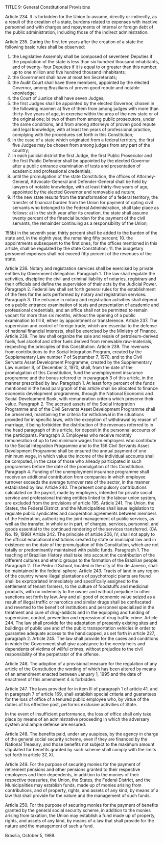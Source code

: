 TITLE 9: General Constitutional Provisions

Article 234.  It is forbidden for the Union to assume, directly or indirectly, as a result
of the creation of a state, burdens related to expenses with inactive personnel and
with charges and repayments of internal or foreign debt of the public administration,
including those of the indirect administration.

Article 235. During the first ten years after the creation of a state the following
basic rules shall be observed:

1. the Legislative Assembly shall be composed of seventeen Deputies if the
population of the state is less than six hundred thousand inhabitants, and of twenty-
four Deputies if it is equal to or greater than this number, up to one million and five
hundred thousand inhabitants;
2.  the Government shall have at most ten Secretariats;
3.   the Audit Court shall have three members, appointed by the elected
Governor, among Brazilians of proven good repute and notable knowledge;
4. the Court of Justice shall have seven Judges;
5. the first Judges shall be appointed by the elected Governor, chosen in the
following manner:
a) five of them from among judges with more than thirty-five years of age, in
exercise within the area of the new state or of the original one;
b) two of them from among public prosecutors, under the same conditions, and
from among attorneys of proven good repute and legal knowledge, with at
least ten years of professional practice, complying with the procedures set
forth in this Constitution;
6.  in the case of a state which originated from a federal territory, the first
five Judges may be chosen from among judges from any part of the country;
7.   in each judicial district the first Judge, the first Public Prosecutor and the
first Public Defender shall be appointed by the elected Governor after a public entrance
examination of tests and presentation of academic and professional credentials;
8.    until the promulgation of the state Constitution, the offices of Attorney-
General, Advocate-General and Defender-General shall be held by lawyers of notable
knowledge, with at least thirty-five years of age, appointed by the elected Governor
and removable ad nutum;
9.  if the new state results from the transformation of a federal territory, the
transfer of financial burden from the Union for payment of opting civil servants who
belonged to the Federal Administration, shall take place as follows:
a) in the sixth year after its creation, the state shall assume twenty percent of
the financial burden for the payment of the civil servants, the remainder
continuing as a responsibility of the Union;

155b) in the seventh year, thirty percent shall be added to the burden of the state
and, in the eighth year, the remaining fifty percent;
10.  the appointments subsequent to the first ones, for the offices mentioned
in this article, shall be regulated by the state Constitution;
11.  the budgetary personnel expenses shall not exceed fifty percent of the
revenues of the state.

Article 236.  Notary and registration services shall be exercised by private entities
by Government delegation.
Paragraph 1. The law shall regulate the activities, discipline the civil and criminal
liability of notaries, registrars and their officials and define the supervision of their
acts by the Judicial Power.
Paragraph 2. Federal law shall set forth general rules for the establishment of the
fees for the acts performed by notary and registration services.
Paragraph 3. The entrance in notary and registration activities shall depend on a
public entrance examination of tests and presentation of academic and professional
credentials, and an office shall not be permitted to remain vacant for more than six
months, without the opening of a public examination to fill it, either by appointment
or transference.
Article 237.  The supervision and control of foreign trade, which are essential to the
defense of national financial interests, shall be exercised by the Ministry of Finance.
Article 238. The law shall organize the sale and resale of petroleum-derived fuels,
fuel alcohol and other fuels derived from renewable raw-materials, respecting the
principles of this Constitution.
Article 239. The revenues from contributions to the Social Integration Program,
created by the Supplementary Law number 7 of September 7, 1970, and to the Civil
Servants Asset Development Programme, created by the Supplementary Law number
8, of December 3, 1970, shall, from the date of the promulgation of this Constitution,
fund the unemployment insurance programme and the bonus referred to in paragraph
3 of this article, in the manner prescribed by law.
Paragraph 1. At least forty percent of the funds mentioned in the head paragraph of
this article shall be allocated to finance economic development programmes, through
the National Economic and Social Development Bank, with remuneration criteria
which preserve their value.
Paragraph 2. The accrued assets of the Social Integration Programme and of
the Civil Servants Asset Development Programme shall be preserved, maintaining
the criteria for withdrawal in the situations provided for in specific laws, with the
exception of withdrawal by reason of marriage, it being forbidden the distribution
of the revenues referred to in the head paragraph of this article, for deposit in the
personnal accounts of the participants.
Paragraph 3. Employees who receive monthly remuneration of up to two minimum
wages from employers who contribute to the Social Integration Programme and to the
156
  Civil Servants Asset Development Programme shall be ensured the annual payment
of one minimum wage, in which value the income of the individual accounts shall be
computed, in the case of those who already participated in such programmes before
the date of the promulgation of this Constitution.
Paragraph 4. Funding of the unemployment insurance programme shall receive
an additional contribution from companies in which employee turnover exceeds the
average turnover rate of the sector, in the manner established by law.
Article 240.  The present compulsory contributions calculated on the payroll, made
by employers, intended for private social service and professional training entities
linked to the labour union system, are excluded from the provisions of article 195.
Article 241.  The Union, the States, the Federal District, and the Municipalities shall
issue legislation to regulate public syndicates and cooperation agreements between
members of the Federation, authorizing the joint management of public services, as
well as the transfer, in whole or in part, of charges, services, personnel, and goods
essential to the continued rendering of the services transferred. (CA No. 19, 1998)
Article 242. The principle of article 206, IV, shall not apply to the official educational
institutions created by state or municipal law and in existence on the date of the
promulgation of this Constitution, which are not totally or predominantly maintained
with public funds.
Paragraph 1. The teaching of Brazilian History shall take into account the
contribution of the different cultures and ethnic groups to the formation of the
Brazilian people.
Paragraph 2. The Pedro II School, located in the city of Rio de Janeiro, shall be
maintained in the federal sphere.
Article 243.  Tracts of land in any region of the country where illegal plantations
of psychotropic plants are found shall be expropriated immediately and specifically
assigned to the settlement of tenant farmers, to the culture of foodstuffs and medicinal
products, with no indemnity to the owner and without prejudice to other sanctions
set forth by law.
Any and all good of economic value seized as a result of illegal
traffic or narcotics and similar drugs shall be confiscated and reverted to the benefit
of institutions and personnel specialized in the treatment and cure of drug-addicts
and in the equipping and funding of supervision, control, prevention and repression
of drug traffic crime.
Article 244.  The law shall provide for the adaptation of presently existing sites and
buildings of public use and of the public transportation vehicles in order to guarantee
adequate access to the handicapped, as set forth in article 227, paragraph 2.
Article 245. The law shall provide for the cases and conditions in which the
Government shall give assistance to the needy heirs and dependents of victims of willful
crimes, without prejudice to the civil responsibility of the perpetrator of the offense.


Article 246.  The adoption of a provisional measure for the regulation of any article of the Constitution the wording of which has been altered by means of an amendment enacted between January 1, 1995 and the date of enactment of this amendment 4 is forbidden.

Article 247.  The laws provided for in item III of paragraph 1 of article 41, and in paragraph 7 of article 169, shall establish special criteria and guarantees for the loss of office of a tenured public employee who, by virtue of the duties of his effective post, performs exclusive activities of State.

In the event of insufficient performance, the loss of office shall only take place by means of an administrative proceeding in which the adversary system and ample defense are ensured.

Article 248. The benefits paid, under any auspices, by the agency in charge of the general social security scheme, even if they are financed by the National Treasury, and those benefits not subject to the maximum amount stipulated for benefits granted by such scheme shall comply with the limits set forth in article 37, XI.

Article 249.  For the purpose of securing monies for the payment of retirement pensions and other pensions granted to their respective employees and their dependents, in addition to the monies of their respective treasuries, the Union, the States, the Federal District, and the Municipalities may establish funds, made up of monies arising from contributions, and of property, rights, and assets of any kind, by means of a law that shall provide for the nature and the management of such funds. 

Article 250. For the purpose of securing monies for the payment of benefits granted by the general social security scheme, in addition to the monies arising from taxation, the Union may establish a fund made up of property, rights, and assets of any kind, by means of a law that shall provide for the nature and the management of such a fund.

Brasília, October 5, 1988.

